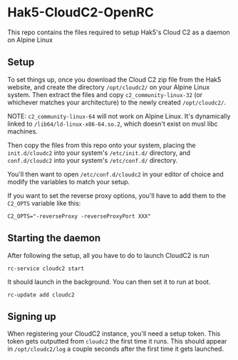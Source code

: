 # Hak5-CloudC2-OpenRC

This repo contains the files required to setup Hak5's Cloud C2 as a
daemon on Alpine Linux

## Setup

To set things up, once you download the Cloud C2 zip file from the
Hak5 website, and create the directory `/opt/cloudc2/` on your Alpine
Linux system. Then extract the files and copy `c2_community-linux-32`
(or whichever matches your architecture) to the newly created
`/opt/cloudc2/`.

NOTE: `c2_community-linux-64` will not work on Alpine Linux. It's
dynamically linked to `/lib64/ld-linux-x86-64.so.2`, which doesn't
exist on musl libc machines.

Then copy the files from this repo onto your system, placing the
`init.d/cloudc2` into your system's `/etc/init.d/` directory, and
`conf.d/cloudc2` into your system's `/etc/conf.d/` directory.

You'll then want to open `/etc/conf.d/cloudc2` in your editor of
choice and modify the variables to match your setup.

If you want to set the reverse proxy options, you'll have to add them
to the `C2_OPTS` variable like this:

```
C2_OPTS="-reverseProxy -reverseProxyPort XXX"
```

## Starting the daemon

After following the setup, all you have to do to launch CloudC2 is run

```
rc-service cloudc2 start
```

It should launch in the background. You can then set it to run at boot.

```
rc-update add cloudc2
```

## Signing up

When registering your CloudC2 instance, you'll need a setup
token. This token gets outputted from `cloudc2` the first time it
runs. This should appear in `/opt/cloudc2/log` a couple seconds after
the first time it gets launched.
